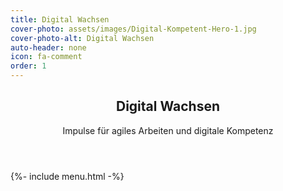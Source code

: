 ```yaml
---
title: Digital Wachsen
cover-photo: assets/images/Digital-Kompetent-Hero-1.jpg
cover-photo-alt: Digital Wachsen
auto-header: none
icon: fa-comment
order: 1
---
```

<header>
  <h2>Digital Wachsen</h2>
  <p>Impulse für agiles Arbeiten und digitale Kompetenz</p>
</header>

{%- include menu.html -%}
